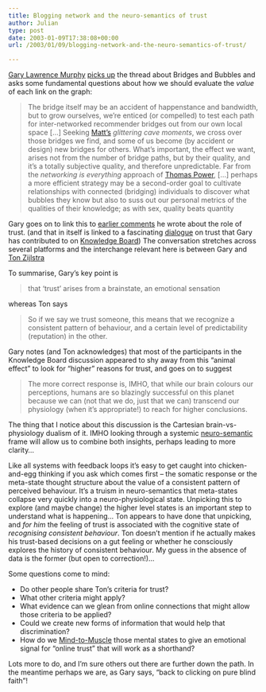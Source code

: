 ```yaml
---
title: Blogging network and the neuro-semantics of trust
author: Julian
type: post
date: 2003-01-09T17:38:08+00:00
url: /2003/01/09/blogging-network-and-the-neuro-semantics-of-trust/

---
```

[Gary Lawrence Murphy][1] [picks up][2] the thread about Bridges and Bubbles and asks some fundamental questions about how we should evaluate the _value_ of each link on the graph:

> The bridge itself may be an accident of happenstance and bandwidth, but to grow ourselves, we&#8217;re enticed (or compelled) to test each path for inter-networked recommender bridges out from our own local space [&#8230;] Seeking [Matt&#8217;s][3] _glittering cave moments_, we cross over those bridges we find, and some of us become (by accident or design) new bridges for others. What&#8217;s important, the effect we want, arises not from the number of bridge paths, but by their quality, and it&#8217;s a totally subjective quality, and therefore unpredictable. Far from the _networking is everything_ approach of [Thomas Power][4], [&#8230;] perhaps a more efficient strategy may be a second-order goal to cultivate relationships with connected (bridging) individuals to discover what bubbles they know but also to suss out our personal metrics of the qualities of their knowledge; as with sex, quality beats quantity

Gary goes on to link this to [earlier comments][5] he wrote about the role of trust. (and that in itself is linked to a fascinating [dialogue][6] on trust that Gary has contributed to on [Knowledge Board][7]) The conversation stretches across several platforms and the interchange relevant here is between Gary and [Ton Zijlstra][8]
  
To summarise, Gary&#8217;s key point is 

> that &#8216;trust&#8217; arises from a brainstate, an emotional sensation 

whereas Ton says 

> So if we say we trust someone, this means that we recognize a consistent pattern of behaviour, and a certain level of predictability (reputation) in the other.

Gary notes (and Ton acknowledges) that most of the participants in the Knowledge Board discussion appeared to shy away from this &#8220;animal effect&#8221; to look for &#8220;higher&#8221; reasons for trust, and goes on to suggest 

> The more correct response is, IMHO, that while our brain colours our perceptions, humans are so blazingly successful on this planet because we can (not that we do, just that we can) transcend our physiology (when it&#8217;s appropriate!) to reach for higher conclusions.

The thing that I notice about this discussion is the Cartesian brain-vs-physiology dualism of it. IMHO looking through a systemic [neuro-semantic][9] frame will allow us to combine both insights, perhaps leading to more clarity&#8230;

Like all systems with feedback loops it&#8217;s easy to get caught into chicken-and-egg thinking if you ask which comes first &#8211; the somatic response or the meta-state thought structure about the value of a consistent pattern of perceived behaviour. It&#8217;s a truism in neuro-semantics that meta-states collapse very quickly into a neuro-physiological state. Unpicking this to explore (and maybe change) the higher level states is an important step to understand what is happening&#8230; Ton appears to have done that unpicking, and _for him_ the feeling of trust is associated with the cognitive state of _recognising consistent behaviour_. Ton doesn&#8217;t mention if he actually makes his trust-based decisions on a gut feeling or whether he consciously explores the history of consistent behaviour. My guess in the absence of data is the former (but open to correction!)&#8230;

Some questions come to mind:

  * Do other people share Ton&#8217;s criteria for trust?
  * What other criteria might apply?
  * What evidence can we glean from online connections that might allow those criteria to be applied?
  * Could we create new forms of information that would help that discrimination?
  * How do we [Mind-to-Muscle][10] those mental states to give an emotional signal for &#8220;online trust&#8221; that will work as a shorthand?

Lots more to do, and I&#8217;m sure others out there are further down the path. In the meantime perhaps we are, as Gary says, &#8220;back to clicking on pure blind faith&#8221;!

 [1]: https://www.teledyn.com/mt/
 [2]: https://www.teledyn.com/mt/archives/000487.html "TeledyN: Bridges and Bubbles"
 [3]: https://www.blackbeltjones.com/work/mt/archives/000484.html
 [4]: https://www.ecademy.com/
 [5]: https://www.teledyn.com/mt/archives/000271.html#000271
 [6]: https://www.knowledgeboard.com/cgi-bin/item.cgi?id=86659&d=pnd#neuroeffects
 [7]: https://www.knowledgeboard.com/index.html
 [8]: https://interdependent.blogspot.com/2002_11_03_interdependent_archive.html#84051056
 [9]: https://www.neurosemantics.com/
 [10]: https://www.neurosemantics.com/Techniques/Mind-To-Muscle.htm